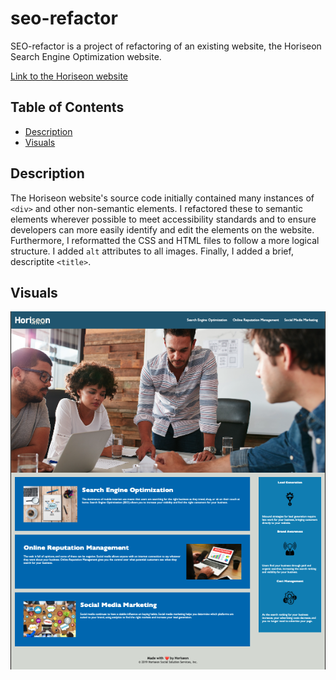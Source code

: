 # seo-refactor

SEO-refactor is a project of refactoring of an existing website, the Horiseon Search Engine Optimization website.

[Link to the Horiseon website]()

## Table of Contents
- [Description](#description)
- [Visuals](#visuals)

## Description
The Horiseon website's source code initially contained many instances of `<div>` and other non-semantic elements. I refactored these to semantic elements wherever possible to meet accessibility standards and to ensure developers can more easily identify and edit the elements on the website. Furthermore, I reformatted the CSS and HTML files to follow a more logical structure. I added `alt` attributes to all images. Finally, I added a brief, descriptite `<title>`.

## Visuals
![Screenshot of the Horiseon Webiste](assets/images/horiseon-website-screenshot.png)

